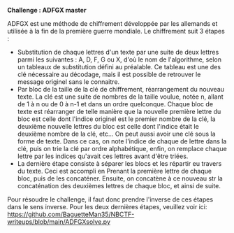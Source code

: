 **Challenge : ADFGX master**

ADFGX est une méthode de chiffrement développée par les allemands et utilisée à la fin de la première guerre mondiale.
Le chiffrement suit 3 étapes :

* Substitution de chaque lettres d'un texte par une suite de deux lettres parmi les suivantes : A, D, F, G ou X, d'où le nom de l'algorithme, selon un tableaux de substitution défini au préalable. Ce tableau est une des clé nécessaire au décodage, mais il est possible de retrouver le message originel sans le connaitre.
* Par bloc de la taille de la clé de chiffrement, réarrangement du nouveau texte. La clé est une suite de nombres de la taille voulue, notée n, allant de 1 à n ou de 0 à n-1 et dans un ordre quelconque. Chaque bloc de texte est réarranger de telle manière que la nouvelle première lettre du bloc est celle dont l'indice originel est le premier nombre de la clé, la deuxième nouvelle lettres du bloc est celle dont l'indice était le deuxième nombre de la clé, etc... On peut aussi avoir une clé sous la forme de texte. Dans ce cas, on note l'indice de chaque de lettre dans la clé, puis on trie la clé par ordre alphabétique, enfin, on remplace chaque lettre par les indices qu'avait ces lettres avant d'être triées.
* La dernière étape consiste à séparer les blocs et les répartir eu travers du texte. Ceci est accompli en Prenant la première lettre de chaque bloc, puis de les concaténer. Ensuite, on concatène à ce nouveau str la concaténation des deuxièmes lettres de chaque bloc, et ainsi de suite.

Pour résoudre le challenge, il faut donc prendre l'inverse de ces étapes dans le sens inverse. Pour les deux dernières étapes, veuillez voir ici:
https://github.com/BaguetteMan35/NBCTF-writeups/blob/main/ADFGXsolve.py
